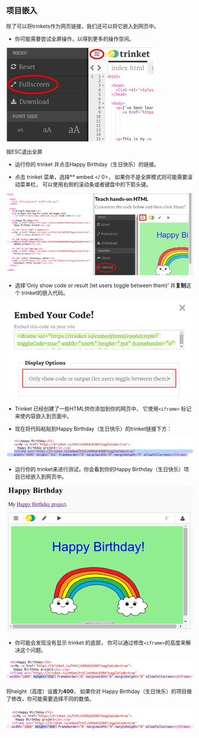 ## 项目嵌入

除了可以将trinkets作为网页链接，我们还可以将它嵌入到网页中。

+ 你可能需要尝试全屏操作，以得到更多的操作空间。

![截屏](images/showcase-fullscreen.png)

按ESC退出全屏

+ 运行你的 trinket 并点击Happy Birthday（生日快乐）的链接。

+ 点击 trinket 菜单，选择** embed </ 0>， 如果你不是全屏模式则可能需要滚动菜单栏， 可以使用右侧的滚动条或者键盘中的下箭头键。</p></li> </ul> 
    
    ![截屏](images/showcase-embed-code.png)
    
    + 选择'Only show code or result (let users toggle between them)’ 并**复制**这个 trinket的嵌入代码。 
    
    ![截图](images/showcase-embed.png)
    
    + Trinket 已经创建了一些HTML供你添加到你的网页中， 它使用`<iframe>` 标记来使内容嵌入到页面中。
    
    + 现在将代码粘贴到Happy Birthday（生日快乐）的trinket链接下方：
    
    ![截屏](images/showcase-paste-embed.png)
    
    + 运行你的 trinket来进行测试，你会看到你的Happy Birthday（生日快乐）项目已经嵌入到网页中。 
    
    ![截屏](images/showcase-embed-output.png)
    
    + 你可能会发现没有显示 trinket 的底部， 你可以通过修改`<iframe>`的高度来解决这个问题。 
    
    ![截屏](images/showcase-embed-height.png)
    
    将height（高度）设置为**400**， 如果你对 Happy Birthday（生日快乐）的项目做了修改，你可能需要选择不同的数值。
    
    ![截屏](images/showcase-embed-fixed.png)